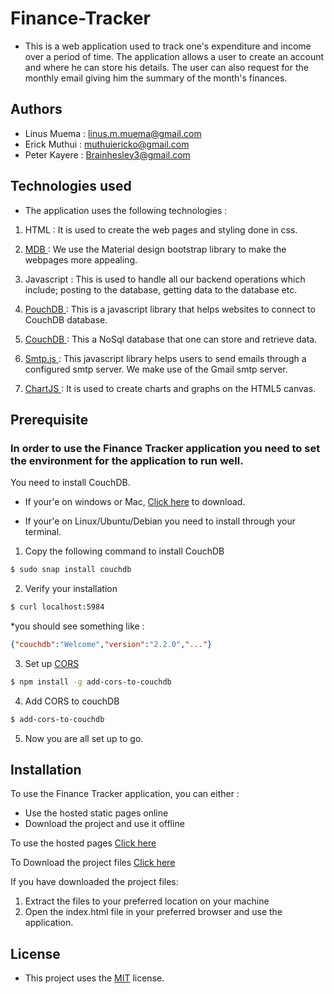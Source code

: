 # Finance-Tracker
* This is a web application used to track one's expenditure and income over a period of time. The application allows a user to create an account and where he can store his details. The user can also request for the monthly email giving him the summary of the month's finances.

## Authors
* Linus Muema : linus.m.muema@gmail.com
* Erick Muthui : muthuiericko@gmail.com
* Peter Kayere : Brainhesley3@gmail.com

## Technologies used
* The application uses the following technologies :

1. HTML : It is used to create the web pages and styling done in css.

2. [MDB ](https://mdbootstrap.com/) : We use the Material design bootstrap library to make the webpages more appealing.

3. Javascript : This is used to handle all our backend operations which include; posting to the database, getting data to the database etc.

4.  [PouchDB ](https://pouchdb.com/) : This is a javascript library that helps websites to connect to CouchDB database.

5.  [CouchDB ](https://couchdb.apache.org/) : This a NoSql database that one can store and retrieve data.

6. [Smtp.js ](https://smtpjs.com/) : This javascript library helps users to send emails through a configured smtp server. We make use of the Gmail smtp server.

7. [ChartJS ](https://chartjs.org/) : It is used to create charts and graphs on the HTML5 canvas.

## Prerequisite
### In order to use the Finance Tracker application you need to set the environment for the application to run well.

You need to install CouchDB. 

* If your'e on windows or Mac, [Click here](https://couchdb.apache.org/#download) to download.

* If your'e on Linux/Ubuntu/Debian you need to install through your terminal.
 
 1. Copy the following command to install CouchDB
 ```bash
 $ sudo snap install couchdb
 ```

 2. Verify your installation
 ```bash
 $ curl localhost:5984
 ```
 *you should see something like :

 ```json
 {"couchdb":"Welcome","version":"2.2.0","..."}
 ```

3. Set up [CORS](https://developer.mozilla.org/en-US/docs/Web/HTTP/CORS/)
```bash
$ npm install -g add-cors-to-couchdb
```

4. Add CORS to couchDB
```bash
$ add-cors-to-couchdb
```

5. Now you are all set up to go.

## Installation
To use the Finance Tracker application, you can either :
* Use the hosted static pages online
* Download the project and use it offline

To use the hosted pages [Click here](https://linusmuema.github.io/Finance-Tracker/)

To Download the project files [Click here](https://github.com/LinusMuema/Finance-Tracker/archive/master.zip)

If you have downloaded the project files:
1. Extract the files to your preferred location on your machine
2. Open the index.html file in your preferred browser and use the application.

## License
* This project uses the [MIT](LICENSE) license.








    

